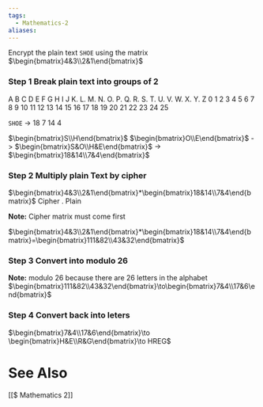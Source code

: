 ```yaml
---
tags:
  - Mathematics-2
aliases:
---
```

Encrypt the plain text `SHOE` using the matrix $\begin{bmatrix}4&3\\2&1\end{bmatrix}$

### Step 1 Break plain text into groups of 2

A B C D E F G H I J K. L. M. N. O. P. Q. R. S. T. U. V. W. X. Y. Z
0 1 2 3 4 5 6 7 8 9 10 11 12 13 14 15 16 17 18 19 20 21 22 23 24 25

`SHOE` -> 18 7 14 4

$\begin{bmatrix}S\\H\end{bmatrix}$ $\begin{bmatrix}O\\E\end{bmatrix}$ -> $\begin{bmatrix}S&O\\H&E\end{bmatrix}$ -> $\begin{bmatrix}18&14\\7&4\end{bmatrix}$

### Step 2 Multiply plain Text by cipher
$\begin{bmatrix}4&3\\2&1\end{bmatrix}*\begin{bmatrix}18&14\\7&4\end{bmatrix}$
Cipher . Plain

**Note:** Cipher matrix must come first

$\begin{bmatrix}4&3\\2&1\end{bmatrix}*\begin{bmatrix}18&14\\7&4\end{bmatrix}=\begin{bmatrix}111&82\\43&32\end{bmatrix}$

### Step 3 Convert into modulo 26
**Note:** modulo 26 because there are 26 letters in the alphabet
$\begin{bmatrix}111&82\\43&32\end{bmatrix}\to\begin{bmatrix}7&4\\17&6\end{bmatrix}$

### Step 4 Convert back into leters

$\begin{bmatrix}7&4\\17&6\end{bmatrix}\to \begin{bmatrix}H&E\\R&G\end{bmatrix}\to HREG$
# See Also
[[$ Mathematics 2]]
